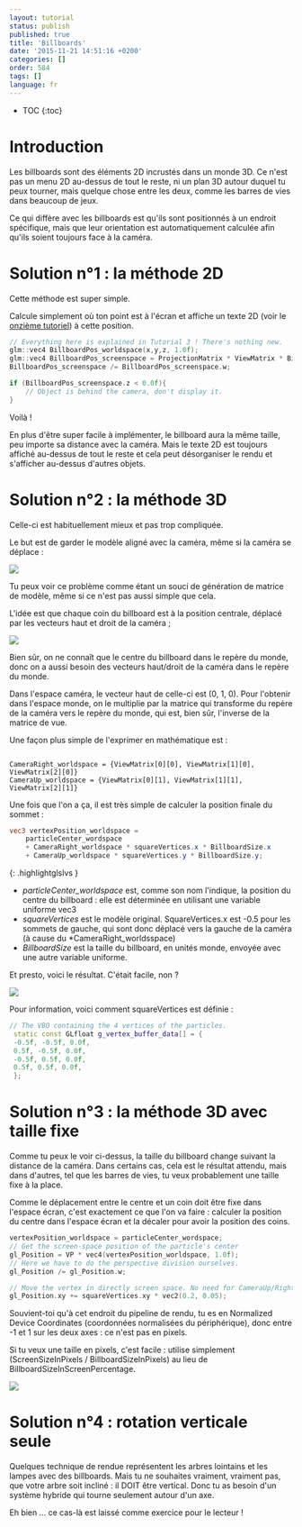 ```yaml
---
layout: tutorial
status: publish
published: true
title: 'Billboards'
date: '2015-11-21 14:51:16 +0200'
categories: []
order: 584
tags: []
language: fr
---
```


* TOC
{:toc}

# Introduction

Les billboards sont des éléments 2D incrustés dans un monde 3D. Ce n'est pas un menu 2D au-dessus de tout le reste, ni un plan 3D autour duquel tu peux tourner, mais quelque chose entre les deux, comme les barres de vies dans beaucoup de jeux.

Ce qui diffère avec les billboards est qu'ils sont positionnés à un endroit spécifique, mais que leur orientation est automatiquement calculée afin qu'ils soient toujours face à la caméra.

# Solution n°1 : la méthode 2D

Cette méthode est super simple.

Calcule simplement où ton point est à l'écran et affiche un texte 2D (voir le [onzième tutoriel]({{site.baseurl}}/fr/intermediate-tutorials/tutorial-11-2d-text/)) à cette position.

``` cpp
// Everything here is explained in Tutorial 3 ! There's nothing new.
glm::vec4 BillboardPos_worldspace(x,y,z, 1.0f);
glm::vec4 BillboardPos_screenspace = ProjectionMatrix * ViewMatrix * BillboardPos_worldspace;
BillboardPos_screenspace /= BillboardPos_screenspace.w;

if (BillboardPos_screenspace.z < 0.0f){
    // Object is behind the camera, don't display it.
}
```

Voilà !

En plus d'être super facile à implémenter, le billboard aura la même taille, peu importe sa distance avec la caméra. Mais le texte 2D est toujours affiché au-dessus de tout le reste et cela peut désorganiser le rendu et s'afficher au-dessus d'autres objets.

# Solution n°2 : la méthode 3D

Celle-ci est habituellement mieux et pas trop compliquée.

Le but est de garder le modèle aligné avec la caméra, même si la caméra se déplace :

![]({{site.baseurl}}/assets/images/tuto-billboard/2a.gif)

Tu peux voir ce problème comme étant un souci de génération de matrice de modèle, même si ce n'est pas aussi simple que cela.

L'idée est que chaque coin du billboard est à la position centrale, déplacé par les vecteurs haut et droit de la caméra ;

![]({{site.baseurl}}/assets/images/tuto-billboard/principle.png)

Bien sûr, on ne connaît que le centre du billboard dans le repère du monde, donc on a aussi besoin des vecteurs haut/droit de la caméra dans le repère du monde.

Dans l'espace caméra, le vecteur haut de celle-ci est (0, 1, 0). Pour l'obtenir dans l'espace monde, on le multiplie par la matrice qui transforme du repère de la caméra vers le repère du monde, qui est, bien sûr, l'inverse de la matrice de vue.

Une façon plus simple de l'exprimer en mathématique est :

```

CameraRight_worldspace = {ViewMatrix[0][0], ViewMatrix[1][0], ViewMatrix[2][0]}
CameraUp_worldspace = {ViewMatrix[0][1], ViewMatrix[1][1], ViewMatrix[2][1]}
```

Une fois que l'on a ça, il est très simple de calculer la position finale du sommet :

``` glsl
vec3 vertexPosition_worldspace =
    particleCenter_wordspace
    + CameraRight_worldspace * squareVertices.x * BillboardSize.x
    + CameraUp_worldspace * squareVertices.y * BillboardSize.y;
```
{: .highlightglslvs }

* *particleCenter_worldspace* est, comme son nom l'indique, la position du centre du billboard : elle est déterminée en utilisant une variable uniforme vec3
* *squareVertices* est le modèle original. SquareVertices.x est -0.5 pour les sommets de gauche, qui sont donc déplacé vers la gauche de la caméra (à cause du *CameraRight_worldsspace)
* *BillboardSize* est la taille du billboard, en unités monde, envoyée avec une autre variable uniforme.

Et presto, voici le résultat. C'était facile, non ?

![]({{site.baseurl}}/assets/images/tuto-billboard/2.gif)

Pour information, voici comment squareVertices est définie :

``` cpp
// The VBO containing the 4 vertices of the particles.
 static const GLfloat g_vertex_buffer_data[] = {
 -0.5f, -0.5f, 0.0f,
 0.5f, -0.5f, 0.0f,
 -0.5f, 0.5f, 0.0f,
 0.5f, 0.5f, 0.0f,
 };
```

# Solution n°3 : la méthode 3D avec taille fixe

Comme tu peux le voir ci-dessus, la taille du billboard change suivant la distance de la caméra. Dans certains cas, cela est le résultat attendu, mais dans d'autres, tel que les barres de vies, tu veux probablement une taille fixe à la place.

Comme le déplacement entre le centre et un coin doit être fixe dans l'espace écran, c'est exactement ce que l'on va faire : calculer la position du centre dans l'espace écran et la décaler pour avoir la position des coins.

``` cpp
vertexPosition_worldspace = particleCenter_wordspace;
// Get the screen-space position of the particle's center
gl_Position = VP * vec4(vertexPosition_worldspace, 1.0f);
// Here we have to do the perspective division ourselves.
gl_Position /= gl_Position.w;

// Move the vertex in directly screen space. No need for CameraUp/Right_worlspace here.
gl_Position.xy += squareVertices.xy * vec2(0.2, 0.05);
```

Souvient-toi qu'à cet endroit du pipeline de rendu, tu es en Normalized Device Coordinates (coordonnées normalisées du périphérique), donc entre -1 et 1 sur les deux axes : ce n'est pas en pixels.

Si tu veux une taille en pixels, c'est facile : utilise simplement (ScreenSizeInPixels / BillboardSizeInPixels) au lieu de BillboardSizeInScreenPercentage.

![]({{site.baseurl}}/assets/images/tuto-billboard/3.gif)

# Solution n°4 : rotation verticale seule

Quelques technique de rendue représentent les arbres lointains et les lampes avec des billboards. Mais tu ne souhaites vraiment, vraiment pas, que votre arbre soit incliné : il DOIT être vertical. Donc tu as besoin d'un système hybride qui tourne seulement autour d'un axe.

Eh bien ... ce cas-là est laissé comme exercice pour le lecteur !
